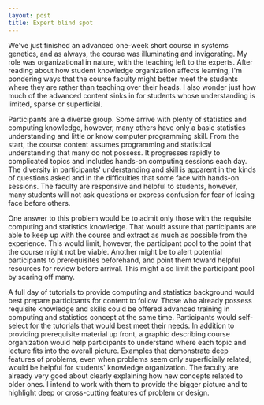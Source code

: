 ```yaml
---
layout: post
title: Expert blind spot
---
```

We've just finished an advanced one-week short course in systems genetics, and as always, the course was illuminating and invigorating.
My role was organizational in nature, with the teaching left to the experts. After reading about how student knowledge organization
affects learning, I'm pondering ways that the course faculty might better meet the students where they are rather than teaching over 
their heads. I also wonder just how much of the advanced content sinks in for students whose understanding is limited, sparse or 
superficial.

Participants are a diverse group. Some arrive with plenty of statistics and computing knowledge, however, many others have only 
a basic statistics understanding and little or know computer programming skill. From the start, the course content assumes programming 
and statistical understanding that many do not possess. It progresses rapidly to complicated topics and includes hands-on computing
sessions each day. The diversity in participants' understanding and skill is apparent in the kinds of questions asked and in 
the difficulties that some face with hands-on sessions. The faculty are responsive and helpful to students, however, many students will
not ask questions or express confusion for fear of losing face before others.

One answer to this problem would be to admit only those with the requisite computing and statistics knowledge. That would assure that
participants are able to keep up with the course and extract as much as possible from the experience. This would limit, however,
the participant pool to the point that the course might not be viable. Another might be to alert potential participants to prerequisites 
beforehand, and point them toward helpful resources for review before arrival. This might also limit the participant pool by scaring
off many.

A full day of tutorials to provide computing and statistics background would best prepare participants for content to follow. Those who 
already possess requisite knowledge and skills could be offered advanced training in computing and statistics concept at the same time.
Participants would self-select for the tutorials that would best meet their needs. In addition to providing prerequisite material
up front, a graphic describing course organization would help participants to understand where each topic and lecture fits into the overall
picture. Examples that demonstrate deep features of problems, even when problems seem only superficially related, would be helpful for 
students' knowledge organization. The faculty are already very good about clearly explaining how new concepts related to older ones. 
I intend to work with them to provide the bigger picture and to highlight deep or cross-cutting features of problem or design.
